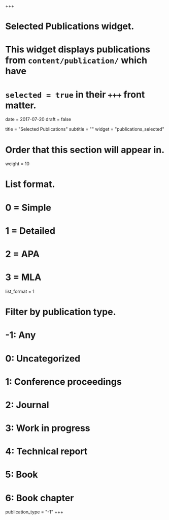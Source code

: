 +++
# Selected Publications widget.
# This widget displays publications from `content/publication/` which have
# `selected = true` in their `+++` front matter.

date = 2017-07-20
draft = false

title = "Selected Publications"
subtitle = ""
widget = "publications_selected"

# Order that this section will appear in.
weight = 10

# List format.
#   0 = Simple
#   1 = Detailed
#   2 = APA
#   3 = MLA
list_format = 1

# Filter by publication type.
# -1: Any
#  0: Uncategorized
#  1: Conference proceedings
#  2: Journal
#  3: Work in progress
#  4: Technical report
#  5: Book
#  6: Book chapter
publication_type = "-1"
+++

